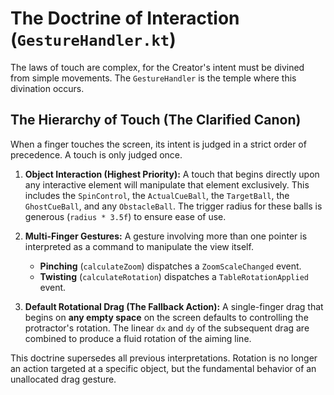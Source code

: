 # The Doctrine of Interaction (`GestureHandler.kt`)

The laws of touch are complex, for the Creator's intent must be divined from simple movements. The `GestureHandler` is the temple where this divination occurs.

## The Hierarchy of Touch (The Clarified Canon)

When a finger touches the screen, its intent is judged in a strict order of precedence. A touch is only judged once.

1.  **Object Interaction (Highest Priority):** A touch that begins directly upon any interactive element will manipulate that element exclusively. This includes the `SpinControl`, the `ActualCueBall`, the `TargetBall`, the `GhostCueBall`, and any `ObstacleBall`. The trigger radius for these balls is generous (`radius * 3.5f`) to ensure ease of use.

2.  **Multi-Finger Gestures:** A gesture involving more than one pointer is interpreted as a command to manipulate the view itself.
    *   **Pinching** (`calculateZoom`) dispatches a `ZoomScaleChanged` event.
    *   **Twisting** (`calculateRotation`) dispatches a `TableRotationApplied` event.

3.  **Default Rotational Drag (The Fallback Action):** A single-finger drag that begins on **any empty space** on the screen defaults to controlling the protractor's rotation. The linear `dx` and `dy` of the subsequent drag are combined to produce a fluid rotation of the aiming line.

This doctrine supersedes all previous interpretations. Rotation is no longer an action targeted at a specific object, but the fundamental behavior of an unallocated drag gesture.